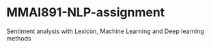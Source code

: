 # MMAI891-NLP-assignment
Sentiment analysis with Lexicon, Machine Learning and Deep learning methods
